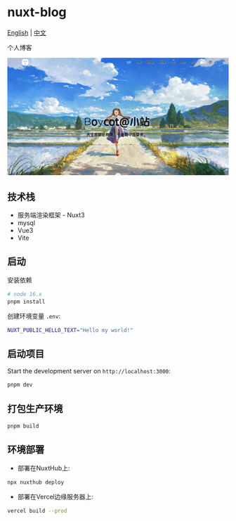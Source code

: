 # nuxt-blog

[English](./README.md) | [中文](./README-CN.md)

个人博客

<a href="https://boycot.top">
<img src="./public/images/preview.png" alt="个人博客" />
</a>

## 技术栈

- 服务端渲染框架 - Nuxt3
- mysql
- Vue3
- Vite

## 启动

安装依赖

```bash
# node 16.x
pnpm install
```

创建环境变量 `.env`:

```bash
NUXT_PUBLIC_HELLO_TEXT="Hello my world!"
```

## 启动项目

Start the development server on `http://localhost:3000`:

```bash
pnpm dev
```

## 打包生产环境

```bash
pnpm build
```

## 环境部署

* 部署在NuxtHub上:

```bash
npx nuxthub deploy
```


* 部署在Vercel边缘服务器上:

```bash
vercel build --prod
```


